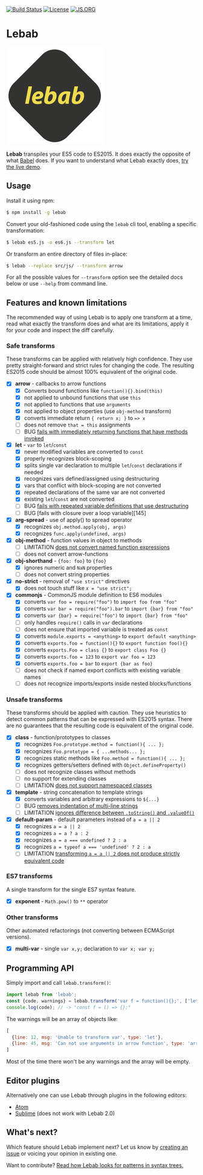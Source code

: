 [![Build Status](https://img.shields.io/travis/mohebifar/lebab.svg?style=flat-square)](http://travis-ci.org/mohebifar/lebab)
[![License](http://img.shields.io/:license-mit-brightgreen.svg?style=flat-square)](http://mohebifar.mit-license.org)
[![JS.ORG](https://img.shields.io/badge/js.org-xto6-ffb400.svg?style=flat-square)](http://js.org)

# Lebab

![Lebab](https://raw.githubusercontent.com/mohebifar/lebab-logo/master/logo.png)

**Lebab** transpiles your ES5 code to ES2015.
It does exactly the opposite of what [Babel](https://babeljs.io/) does.
If you want to understand what Lebab exactly does, [try the live demo](http://lebab.io/try-it).


## Usage

Install it using npm:

```bash
$ npm install -g lebab
```

Convert your old-fashioned code using the `lebab` cli tool,
enabling a specific transformation:

```bash
$ lebab es5.js -o es6.js --transform let
```

Or transform an entire directory of files in-place:

```bash
$ lebab --replace src/js/ --transform arrow
```

For all the possible values for `--transform` option
see the detailed docs below or use `--help` from command line.


## Features and known limitations

The recommended way of using Lebab is to apply one transform at a time,
read what exactly the transform does and what are its limitations,
apply it for your code and inspect the diff carefully.

### Safe transforms

These transforms can be applied with relatively high confidence.
They use pretty straight-forward and strict rules for changing the code.
The resulting ES2015 code should be almost 100% equivalent of the original code.

- [x] **arrow** - callbacks to arrow functions
    - [x] Converts bound functions like `function(){}.bind(this)`
    - [x] not applied to unbound functions that use `this`
    - [x] not applied to functions that use `arguments`
    - [x] not applied to object properties (use `obj-method` transform)
    - [x] converts immediate return `{ return x; }` to `=> x`
    - [ ] does not remove `that = this` assignments
    - [ ] BUG [fails with immediately returning functions that have methods invoked][105]
- [x] **let** - `var` to `let`/`const`
    - [x] never modified variables are converted to `const`
    - [x] properly recognizes block-scoping
    - [x] splits single var declaration to multiple `let`/`const` declarations if needed
    - [x] recognizes vars defined/assigned using destructuring
    - [x] vars that conflict with block-scoping are not converted
    - [x] repeated declarations of the same var are not converted
    - [x] existing `let`/`const` are not converted
    - [ ] BUG [fails with repeated variable definitions that use destructuring][131]
    - [ ] BUG [fails with closure over a loop variable][145]
- [x] **arg-spread** - use of apply() to spread operator
    - [x] recognizes `obj.method.apply(obj, args)`
    - [x] recognizes `func.apply(undefined, args)`
- [x] **obj-method** - function values in object to methods
    - [ ] LIMITATION [does not convert named function expressions][127]
    - [ ] does not convert arrow-functions
- [x] **obj-shorthand** - `{foo: foo}` to `{foo}`
    - [x] ignores numeric and `NaN` properties
    - [ ] does not convert string properties
- [x] **no-strict** - removal of `"use strict"` directives
    - [x] does not touch stuff like `x = "use strict";`
- [x] **commonjs** - CommonJS module definition to ES6 modules
    - [x] converts `var foo = require("foo")` to `import foo from "foo"`
    - [x] converts `var bar = require("foo").bar` to `import {bar} from "foo"`
    - [x] converts `var {bar} = require("foo")` to `import {bar} from "foo"`
    - [ ] only handles `require()` calls in `var` declarations
    - [ ] does not ensure that imported variable is treated as `const`
    - [x] converts `module.exports = <anything>` to `export default <anything>`
    - [x] converts `exports.foo = function(){}` to `export function foo(){}`
    - [x] converts `exports.Foo = class {}` to `export class Foo {}`
    - [x] converts `exports.foo = 123` to `export var foo = 123`
    - [x] converts `exports.foo = bar` to `export {bar as foo}`
    - [ ] does not check if named export conflicts with existing variable names
    - [ ] does not recognize imports/exports inside nested blocks/functions

### Unsafe transforms

These transforms should be applied with caution.
They use heuristics to detect common patterns that can be expressed with ES2015 syntax.
There are no guarantees that the resulting code is equivalent of the original code.

- [x] **class** - function/prototypes to classes
    - [x] recognizes `Foo.prototype.method = function(){ ... };`
    - [x] recognizes `Foo.prototype = { ...methods... };`
    - [x] recognizes static methods like `Foo.method = function(){ ... };`
    - [x] recognizes getters/setters defined with `Object.defineProperty()`
    - [ ] does not recognize classes without methods
    - [ ] no support for extending classes
    - [ ] LIMITATION [does not support namespaced classes][113]
- [x] **template** - string concatenation to template strings
    - [x] converts variables and arbitrary expressions to `${...}`
    - [ ] BUG [removes indentation of multi-line strings][88]
    - [ ] LIMITATION [ignores difference between `.toString()` and `.valueOf()`][107]
- [x] **default-param** - default parameters instead of `a = a || 2`
    - [x] recognizes `a = a || 2`
    - [x] recognizes `a = a ? a : 2`
    - [x] recognizes `a = a === undefined ? 2 : a`
    - [x] recognizes `a = typeof a === 'undefined' ? 2 : a`
    - [ ] LIMITATION [transforming `a = a || 2` does not produce strictly equivalent code][125]

### ES7 transforms

A single transform for the single ES7 syntax feature.

- [x] **exponent** - `Math.pow()` to `**` operator

### Other transforms

Other automated refactorings (not converting between ECMAScript versions).

- [x] **multi-var** - single `var x,y;` declaration to `var x; var y;`


## Programming API

Simply import and call `lebab.transform()`:

```js
import lebab from 'lebab';
const {code, warnings} = lebab.transform('var f = function(){};', ['let', 'arrow']);
console.log(code); // -> "const f = () => {};"
```

The warnings will be an array of objects like:

```js
[
  {line: 12, msg: 'Unable to transform var', type: 'let'},
  {line: 45, msg: 'Can not use arguments in arrow function', type: 'arrow'},
]
```

Most of the time there won't be any warnings and the array will be empty.


## Editor plugins

Alternatively one can use Lebab through plugins in the following editors:

- [Atom](https://github.com/ga2mer/atom-lebab)
- [Sublime](https://github.com/inkless/lebab-sublime) (does not work with Lebab 2.0)


## What's next?

Which feature should Lebab implement next?
Let us know by [creating an issue](https://github.com/mohebifar/lebab/issues)
or voicing your opinion in existing one.

Want to contribute?  [Read how Lebab looks for patterns in syntax trees.][pattern-matching]

[pattern-matching]: http://nene.github.io/2016/04/02/matches-ast
[88]: https://github.com/mohebifar/lebab/issues/88
[105]: https://github.com/mohebifar/lebab/issues/105
[107]: https://github.com/mohebifar/lebab/issues/107
[113]: https://github.com/mohebifar/lebab/issues/113
[125]: https://github.com/mohebifar/lebab/issues/125
[127]: https://github.com/mohebifar/lebab/issues/127
[131]: https://github.com/mohebifar/lebab/issues/131
